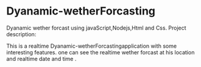 # Dyanamic-wetherForcasting
Dyanamic wether forcast using javaScript,Nodejs,Html and Css.
Project description:

This is a realtime Dyanamic-wetherForcastingapplication with some interesting features.
one can see the realtime wether forcast at his location and realtime date and time .
